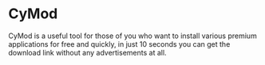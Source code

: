 # CyMod
CyMod is a useful tool for those of you who want to install various premium applications for free and quickly, in just 10 seconds you can get the download link without any advertisements at all.
